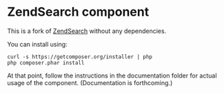 # ZendSearch component

This is a fork of [ZendSearch](https://github.com/zendframework/ZendSearch) without any dependencies.

You can install using:

```
curl -s https://getcomposer.org/installer | php
php composer.phar install
```

At that point, follow the instructions in the documentation folder for actual
usage of the component. (Documentation is forthcoming.)
